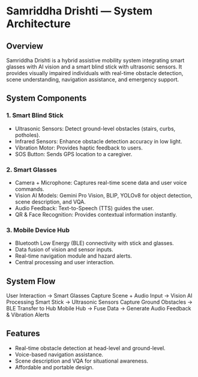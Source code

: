 # Samriddha Drishti — System Architecture

## Overview
Samriddha Drishti is a hybrid assistive mobility system integrating smart glasses with AI vision and a smart blind stick with ultrasonic sensors. It provides visually impaired individuals with real-time obstacle detection, scene understanding, navigation assistance, and emergency support.

## System Components

### 1. Smart Blind Stick
- Ultrasonic Sensors: Detect ground-level obstacles (stairs, curbs, potholes).
- Infrared Sensors: Enhance obstacle detection accuracy in low light.
- Vibration Motor: Provides haptic feedback to users.
- SOS Button: Sends GPS location to a caregiver.

### 2. Smart Glasses
- Camera + Microphone: Captures real-time scene data and user voice commands.
- Vision AI Models: Gemini Pro Vision, BLIP, YOLOv8 for object detection, scene description, and VQA.
- Audio Feedback: Text-to-Speech (TTS) guides the user.
- QR & Face Recognition: Provides contextual information instantly.

### 3. Mobile Device Hub
- Bluetooth Low Energy (BLE) connectivity with stick and glasses.
- Data fusion of vision and sensor inputs.
- Real-time navigation module and hazard alerts.
- Central processing and user interaction.

## System Flow

User Interaction → Smart Glasses Capture Scene + Audio Input → Vision AI Processing
Smart Stick → Ultrasonic Sensors Capture Ground Obstacles → BLE Transfer to Hub
Mobile Hub → Fuse Data → Generate Audio Feedback & Vibration Alerts


## Features
- Real-time obstacle detection at head-level and ground-level.
- Voice-based navigation assistance.
- Scene description and VQA for situational awareness.
- Affordable and portable design.
